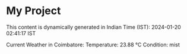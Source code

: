 # My Project

This content is dynamically generated in Indian Time (IST): 2024-01-20 02:41:17 IST


Current Weather in Coimbatore:
Temperature: 23.88 °C
Condition: mist
